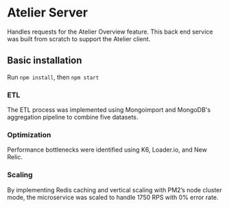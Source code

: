 # Atelier Server
Handles requests for the Atelier Overview feature. This back end service was built from scratch to support the Atelier client.

## Basic installation

Run `npm install`, then `npm start`

### ETL

The ETL process was implemented using Mongoimport and MongoDB's aggregation pipeline to combine five datasets.

### Optimization

Performance bottlenecks were identified using K6, Loader.io, and New Relic.

### Scaling

By implementing Redis caching and vertical scaling with PM2’s node cluster mode, the microservice was scaled to handle 1750 RPS with 0% error rate.
